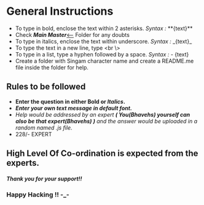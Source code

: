 # General Instructions <br />
- To type in bold, enclose the text within 2 asterisks. _Syntax :_    \*\*{text}\*\*
- Check ***Main Master***[<--](https://github.com/haraldo07/EY-Hackathon-2023/tree/ed86dead3e79cc8f70fdd8f1acaf282b890c9197/Kaavya) Folder for any doubts
- To type in italics, enclose the text within underscore. _Syntax :_    \_{text}\_
- To type the text in a new line, type <br \\>
- To type in a list, type a hyphen followed by a space. _Syntax :_    \- {text}
- Create a folder with Singam character name and create a README.me file inside the folder for help.

## Rules to be followed
- **Enter the question in either Bold or _Italics_.**
- ***Enter your own text message in default font.***
- _Help would be addressed by an expert ***( You(Bhavehs) yourself can also be that expert(Bhavehs) )*** and the answer would be uploaded in a random named .js file._
- 228/- EXPERT

## High Level Of Co-ordination is expected from the experts.
##### Thank you for your support!!
### Happy Hacking !! -_-
